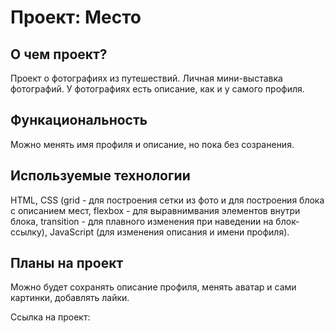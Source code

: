 # Проект: Место

## О чем проект?

Проект о фотографиях из путешествий. Личная мини-выставка фотографий. У фотографиях есть описание, как и у самого профиля.

## Функациональность
Можно менять имя профиля и описание, но пока без созранения. 

## Используемые технологии
HTML, CSS (grid - для построения сетки из фото и для построения блока с описанием мест, flexbox - для выравнимвания элементов внутри блока, transition - для плавного изменения при наведении на блок-ссылку), JavaScript (для изменения описания и имени профиля).

## Планы на проект

Можно будет сохранять описание профиля, менять аватар и сами картинки, добавлять лайки.

Ссылка на проект: 
